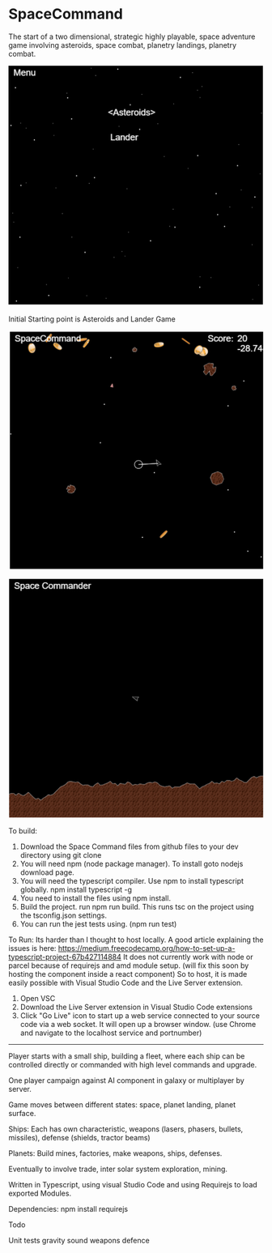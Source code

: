 #  SpaceCommand
The start of a two dimensional, strategic highly playable, space adventure game involving asteroids, space combat, planetry landings, planetry combat. 

![Menu](docs/SpaceCommandMenu.png)

Initial Starting point is Asteroids and Lander Game

![Asteroids](docs/SpaceCommandAsteroids.png)

![Lander](docs/SpaceCommandLander.png)


To build:
1) Download the Space Command files from github files to your dev directory using git clone
2) You will need npm (node package manager). To install goto nodejs download page.
3) You will need the typescript compiler. Use npm to install typescript globally. npm install typescript -g
4) You need to install the files using npm install. 
5) Build the project. run npm run build. This runs tsc on the project using the tsconfig.json settings.
6) You can run the jest tests using. (npm run test)

To Run:
Its harder than I thought to host locally. A good article explaining the issues is here:
https://medium.freecodecamp.org/how-to-set-up-a-typescript-project-67b427114884
It does not currently work with node or parcel because of requirejs and amd module setup.
(will fix this soon by hosting the component inside a react component)
So to host, it is made easily possible with Visual Studio Code and the Live Server extension. 
1) Open VSC
2) Download the Live Server extension in Visual Studio Code extensions
3) Click "Go Live" icon to start up a web service connected to your source code via a web socket. It will open up a browser window. (use Chrome and navigate to the localhost service and portnumber)

---

Player starts with a small ship, building a fleet, where each ship can be controlled directly or commanded with high level commands and upgrade.

One player campaign against AI component in galaxy or multiplayer by server.

Game moves between different states: space, planet landing, planet surface.

Ships:
Each has own characteristic, weapons (lasers, phasers, bullets, missiles), defense (shields, tractor beams)

Planets:
Build mines, factories, make weapons, ships, defenses.

Eventually to involve trade, inter solar system exploration, mining.

Written in Typescript, using visual Studio Code and using Requirejs to load exported Modules.

Dependencies:
npm install requirejs

Todo

Unit tests
gravity
sound
weapons
defence


